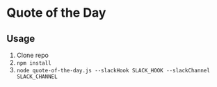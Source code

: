 # Quote of the Day

## Usage

1. Clone repo
2. `npm install`
3. `node quote-of-the-day.js --slackHook SLACK_HOOK --slackChannel SLACK_CHANNEL`